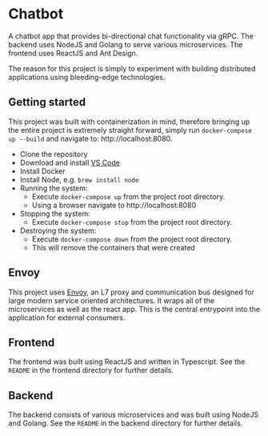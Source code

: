 # Chatbot

A chatbot app that provides bi-directional chat functionality via gRPC. The backend uses NodeJS and Golang to serve various microservices. The frontend uses ReactJS and Ant Design.

The reason for this project is simply to experiment with building distributed applications using bleeding-edge technologies.

## Getting started

This project was built with containerization in mind, therefore bringing up the entire project is extremely straight forward, simply run `docker-compose up --build` and navigate to: http://localhost:8080.

- Clone the repository
- Download and install [VS Code](https://code.visualstudio.com/)
- Install Docker
- Install Node, e.g. `brew install node`
- Running the system:
  - Execute `docker-compose up` from the project root directory.
  - Using a browser navigate to http://localhost:8080
- Stopping the system:
  - Execute `docker-compose stop` from the project root directory.
- Destroying the system:
  - Execute `docker-compose down` from the project root directory.
  - This will remove the containers that were created

## Envoy

This project uses [Envoy](https://www.envoyproxy.io), an L7 proxy and communication bus designed for large modern service oriented architectures. It wraps all of the microservices as well as the react app. This is the central entrypoint into the application for external consumers.

## Frontend

The frontend was built using ReactJS and written in Typescript. See the `README` in the frontend directory for further details.

## Backend

The backend consists of various microservices and was built using NodeJS and Golang. See the `README` in the backend directory for further details.
